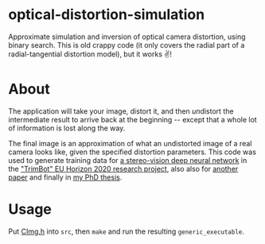 
# optical-distortion-simulation
Approximate simulation and inversion of optical camera distortion, using binary search. This is old crappy code (it only covers the radial part of a radial-tangential distortion model), but it works ✌!

# About 
The application will take your image, distort it, and then *un*distort the intermediate result to arrive back at the beginning -- except that a whole lot of information is lost along the way.

The final image is an approximation of what an undistorted image of a real camera looks like, given the specified distortion parameters. This code was used to generate training data for [a stereo-vision deep neural network](https://lmb.informatik.uni-freiburg.de/Publications/2019/MB19/) in the ["TrimBot" EU Horizon 2020 research project](https://lmb.informatik.uni-freiburg.de/research/funded_projects/eu_trimbot/), also also for [another paper](https://lmb.informatik.uni-freiburg.de/Publications/2018/MIFDB18/) and finally in [my PhD thesis](https://freidok.uni-freiburg.de/data/166944).

# Usage
Put [CImg.h](http://cimg.eu/) into `src`, then `make` and run the resulting `generic_executable`. 

